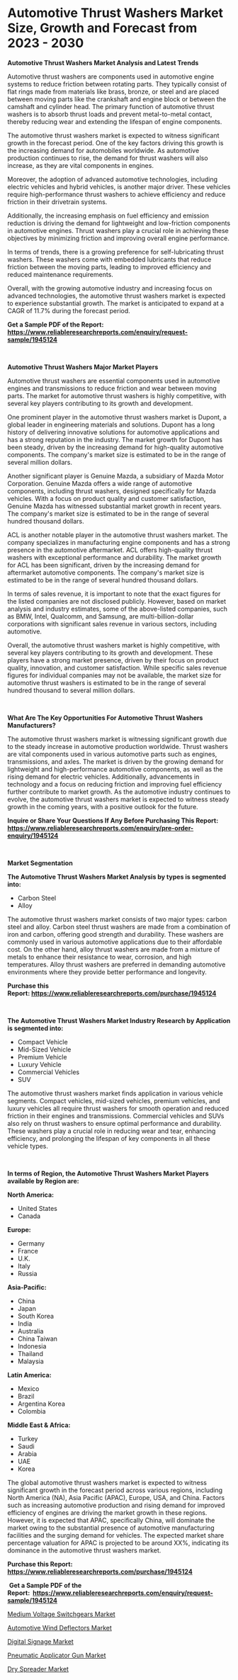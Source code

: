 <p><h1>Automotive Thrust Washers Market Size, Growth and Forecast from 2023 - 2030</h1></p><p><strong>Automotive Thrust Washers Market Analysis and Latest Trends</strong></p>
<p><p>Automotive thrust washers are components used in automotive engine systems to reduce friction between rotating parts. They typically consist of flat rings made from materials like brass, bronze, or steel and are placed between moving parts like the crankshaft and engine block or between the camshaft and cylinder head. The primary function of automotive thrust washers is to absorb thrust loads and prevent metal-to-metal contact, thereby reducing wear and extending the lifespan of engine components.</p><p>The automotive thrust washers market is expected to witness significant growth in the forecast period. One of the key factors driving this growth is the increasing demand for automobiles worldwide. As automotive production continues to rise, the demand for thrust washers will also increase, as they are vital components in engines.</p><p>Moreover, the adoption of advanced automotive technologies, including electric vehicles and hybrid vehicles, is another major driver. These vehicles require high-performance thrust washers to achieve efficiency and reduce friction in their drivetrain systems.</p><p>Additionally, the increasing emphasis on fuel efficiency and emission reduction is driving the demand for lightweight and low-friction components in automotive engines. Thrust washers play a crucial role in achieving these objectives by minimizing friction and improving overall engine performance.</p><p>In terms of trends, there is a growing preference for self-lubricating thrust washers. These washers come with embedded lubricants that reduce friction between the moving parts, leading to improved efficiency and reduced maintenance requirements.</p><p>Overall, with the growing automotive industry and increasing focus on advanced technologies, the automotive thrust washers market is expected to experience substantial growth. The market is anticipated to expand at a CAGR of 11.7% during the forecast period.</p></p>
<p><strong>Get a Sample PDF of the Report:&nbsp; <a href="https://www.reliableresearchreports.com/enquiry/request-sample/1945124">https://www.reliableresearchreports.com/enquiry/request-sample/1945124</a></strong></p>
<p>&nbsp;</p>
<p><strong>Automotive Thrust Washers Major Market Players</strong></p>
<p><p>Automotive thrust washers are essential components used in automotive engines and transmissions to reduce friction and wear between moving parts. The market for automotive thrust washers is highly competitive, with several key players contributing to its growth and development.</p><p>One prominent player in the automotive thrust washers market is Dupont, a global leader in engineering materials and solutions. Dupont has a long history of delivering innovative solutions for automotive applications and has a strong reputation in the industry. The market growth for Dupont has been steady, driven by the increasing demand for high-quality automotive components. The company's market size is estimated to be in the range of several million dollars.</p><p>Another significant player is Genuine Mazda, a subsidiary of Mazda Motor Corporation. Genuine Mazda offers a wide range of automotive components, including thrust washers, designed specifically for Mazda vehicles. With a focus on product quality and customer satisfaction, Genuine Mazda has witnessed substantial market growth in recent years. The company's market size is estimated to be in the range of several hundred thousand dollars.</p><p>ACL is another notable player in the automotive thrust washers market. The company specializes in manufacturing engine components and has a strong presence in the automotive aftermarket. ACL offers high-quality thrust washers with exceptional performance and durability. The market growth for ACL has been significant, driven by the increasing demand for aftermarket automotive components. The company's market size is estimated to be in the range of several hundred thousand dollars.</p><p>In terms of sales revenue, it is important to note that the exact figures for the listed companies are not disclosed publicly. However, based on market analysis and industry estimates, some of the above-listed companies, such as BMW, Intel, Qualcomm, and Samsung, are multi-billion-dollar corporations with significant sales revenue in various sectors, including automotive.</p><p>Overall, the automotive thrust washers market is highly competitive, with several key players contributing to its growth and development. These players have a strong market presence, driven by their focus on product quality, innovation, and customer satisfaction. While specific sales revenue figures for individual companies may not be available, the market size for automotive thrust washers is estimated to be in the range of several hundred thousand to several million dollars.</p></p>
<p>&nbsp;</p>
<p><strong>What Are The Key Opportunities For Automotive Thrust Washers Manufacturers?</strong></p>
<p><p>The automotive thrust washers market is witnessing significant growth due to the steady increase in automotive production worldwide. Thrust washers are vital components used in various automotive parts such as engines, transmissions, and axles. The market is driven by the growing demand for lightweight and high-performance automotive components, as well as the rising demand for electric vehicles. Additionally, advancements in technology and a focus on reducing friction and improving fuel efficiency further contribute to market growth. As the automotive industry continues to evolve, the automotive thrust washers market is expected to witness steady growth in the coming years, with a positive outlook for the future.</p></p>
<p><strong>Inquire or Share Your Questions If Any Before Purchasing This Report: <a href="https://www.reliableresearchreports.com/enquiry/pre-order-enquiry/1945124">https://www.reliableresearchreports.com/enquiry/pre-order-enquiry/1945124</a></strong></p>
<p>&nbsp;</p>
<p><strong>Market Segmentation</strong></p>
<p><strong>The Automotive Thrust Washers Market Analysis by types is segmented into:</strong></p>
<p><ul><li>Carbon Steel</li><li>Alloy</li></ul></p>
<p><p>The automotive thrust washers market consists of two major types: carbon steel and alloy. Carbon steel thrust washers are made from a combination of iron and carbon, offering good strength and durability. These washers are commonly used in various automotive applications due to their affordable cost. On the other hand, alloy thrust washers are made from a mixture of metals to enhance their resistance to wear, corrosion, and high temperatures. Alloy thrust washers are preferred in demanding automotive environments where they provide better performance and longevity.</p></p>
<p><strong>Purchase this Report:&nbsp;<a href="https://www.reliableresearchreports.com/purchase/1945124">https://www.reliableresearchreports.com/purchase/1945124</a></strong></p>
<p>&nbsp;</p>
<p><strong>The Automotive Thrust Washers Market Industry Research by Application is segmented into:</strong></p>
<p><ul><li>Compact Vehicle</li><li>Mid-Sized Vehicle</li><li>Premium Vehicle</li><li>Luxury Vehicle</li><li>Commercial Vehicles</li><li>SUV</li></ul></p>
<p><p>The automotive thrust washers market finds application in various vehicle segments. Compact vehicles, mid-sized vehicles, premium vehicles, and luxury vehicles all require thrust washers for smooth operation and reduced friction in their engines and transmissions. Commercial vehicles and SUVs also rely on thrust washers to ensure optimal performance and durability. These washers play a crucial role in reducing wear and tear, enhancing efficiency, and prolonging the lifespan of key components in all these vehicle types.</p></p>
<p>&nbsp;</p>
<p><strong>In terms of Region, the Automotive Thrust Washers Market Players available by Region are:</strong></p>
<p>
    <p> <strong> North America: </strong>
        <ul>
            <li>United States</li>
            <li>Canada</li>
        </ul>
        </p> 
    <p> <strong> Europe: </strong>
        <ul>
            <li>Germany</li>
            <li>France</li>
            <li>U.K.</li>
            <li>Italy</li>
            <li>Russia</li>
        </ul>
        </p> 
    <p> <strong> Asia-Pacific: </strong>
        <ul>
            <li>China</li>
            <li>Japan</li>
            <li>South Korea</li>
            <li>India</li>
            <li>Australia</li>
            <li>China Taiwan</li>
            <li>Indonesia</li>
            <li>Thailand</li>
            <li>Malaysia</li>
        </ul>
        </p> 
    <p> <strong> Latin America: </strong>
        <ul>
            <li>Mexico</li>
            <li>Brazil</li>
            <li>Argentina Korea</li>
            <li>Colombia</li>
        </ul>
        </p> 
    <p> <strong> Middle East & Africa: </strong>
        <ul>
            <li>Turkey</li>
            <li>Saudi</li>
            <li>Arabia</li>
            <li>UAE</li>
            <li>Korea</li>
        </ul>
    </p>
    </p>
<p><p>The global automotive thrust washers market is expected to witness significant growth in the forecast period across various regions, including North America (NA), Asia Pacific (APAC), Europe, USA, and China. Factors such as increasing automotive production and rising demand for improved efficiency of engines are driving the market growth in these regions. However, it is expected that APAC, specifically China, will dominate the market owing to the substantial presence of automotive manufacturing facilities and the surging demand for vehicles. The expected market share percentage valuation for APAC is projected to be around XX%, indicating its dominance in the automotive thrust washers market.</p></p>
<p><strong>Purchase this Report: <a href="https://www.reliableresearchreports.com/purchase/1945124">https://www.reliableresearchreports.com/purchase/1945124</a></strong></p>
<p>&nbsp;<strong>Get a Sample PDF of the Report:&nbsp;&nbsp;<a href="https://www.reliableresearchreports.com/enquiry/request-sample/1945124">https://www.reliableresearchreports.com/enquiry/request-sample/1945124</a></strong></p>
<p><strong></strong></p>
<p><p><a href="https://medium.com/@loretashyti01/medium-voltage-switchgears-market-outlook-industry-overview-and-forecast-2023-to-2030-51cb89edd68e">Medium Voltage Switchgears Market</a></p><p><a href="https://github.com/lilstefpacute/Market-Research-Report-List-1/blob/main/automotive-wind-deflectors-market.md">Automotive Wind Deflectors Market</a></p><p><a href="https://medium.com/@royalmiller09/digital-signage-market-size-and-market-trends-complete-industry-overview-2023-to-2030-ab988779ea40">Digital Signage Market</a></p><p><a href="https://www.linkedin.com/pulse/pneumatic-applicator-gun-market-research-report-unlocks-h09ue/">Pneumatic Applicator Gun Market</a></p><p><a href="https://www.linkedin.com/pulse/dry-spreader-market-share-amp-new-trends-analysis-report-ll3be/">Dry Spreader Market</a></p></p>